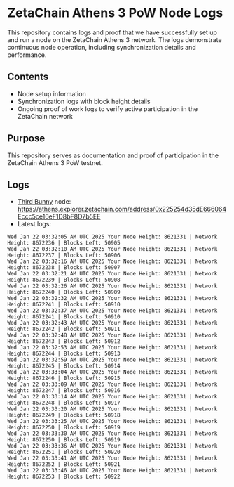 # ZetaChain Athens 3 PoW Node Logs
This repository contains logs and proof that we have successfully set up and run a node on the ZetaChain Athens 3 network. The logs demonstrate continuous node operation, including synchronization details and performance.

## Contents
- Node setup information
- Synchronization logs with block height details
- Ongoing proof of work logs to verify active participation in the ZetaChain network

## Purpose
This repository serves as documentation and proof of participation in the ZetaChain Athens 3 PoW testnet.

## Logs

- [Third Bunny](https://thirdbunny.xyz/) node: https://athens.explorer.zetachain.com/address/0x225254d35dE666064Eccc5ce16eF1D8bF8D7b5EE
- Latest logs:
```
Wed Jan 22 03:32:05 AM UTC 2025 Your Node Height: 8621331 | Network Height: 8672236 | Blocks Left: 50905
Wed Jan 22 03:32:10 AM UTC 2025 Your Node Height: 8621331 | Network Height: 8672237 | Blocks Left: 50906
Wed Jan 22 03:32:16 AM UTC 2025 Your Node Height: 8621331 | Network Height: 8672238 | Blocks Left: 50907
Wed Jan 22 03:32:21 AM UTC 2025 Your Node Height: 8621331 | Network Height: 8672239 | Blocks Left: 50908
Wed Jan 22 03:32:26 AM UTC 2025 Your Node Height: 8621331 | Network Height: 8672240 | Blocks Left: 50909
Wed Jan 22 03:32:32 AM UTC 2025 Your Node Height: 8621331 | Network Height: 8672241 | Blocks Left: 50910
Wed Jan 22 03:32:37 AM UTC 2025 Your Node Height: 8621331 | Network Height: 8672241 | Blocks Left: 50910
Wed Jan 22 03:32:43 AM UTC 2025 Your Node Height: 8621331 | Network Height: 8672242 | Blocks Left: 50911
Wed Jan 22 03:32:48 AM UTC 2025 Your Node Height: 8621331 | Network Height: 8672243 | Blocks Left: 50912
Wed Jan 22 03:32:53 AM UTC 2025 Your Node Height: 8621331 | Network Height: 8672244 | Blocks Left: 50913
Wed Jan 22 03:32:59 AM UTC 2025 Your Node Height: 8621331 | Network Height: 8672245 | Blocks Left: 50914
Wed Jan 22 03:33:04 AM UTC 2025 Your Node Height: 8621331 | Network Height: 8672246 | Blocks Left: 50915
Wed Jan 22 03:33:09 AM UTC 2025 Your Node Height: 8621331 | Network Height: 8672247 | Blocks Left: 50916
Wed Jan 22 03:33:14 AM UTC 2025 Your Node Height: 8621331 | Network Height: 8672248 | Blocks Left: 50917
Wed Jan 22 03:33:20 AM UTC 2025 Your Node Height: 8621331 | Network Height: 8672249 | Blocks Left: 50918
Wed Jan 22 03:33:25 AM UTC 2025 Your Node Height: 8621331 | Network Height: 8672250 | Blocks Left: 50919
Wed Jan 22 03:33:30 AM UTC 2025 Your Node Height: 8621331 | Network Height: 8672250 | Blocks Left: 50919
Wed Jan 22 03:33:36 AM UTC 2025 Your Node Height: 8621331 | Network Height: 8672251 | Blocks Left: 50920
Wed Jan 22 03:33:41 AM UTC 2025 Your Node Height: 8621331 | Network Height: 8672252 | Blocks Left: 50921
Wed Jan 22 03:33:46 AM UTC 2025 Your Node Height: 8621331 | Network Height: 8672253 | Blocks Left: 50922
```
